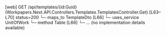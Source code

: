 [web] GET /api/templates/{id:Guid}  (Workpapers.Next.API.Controllers.Templates.TemplatesController.Get)  [L63–L70] status=200
  └─ maps_to TemplateDto [L66]
  └─ uses_service UnitOfWork
    └─ method Table [L66]
      └─ ... (no implementation details available)

